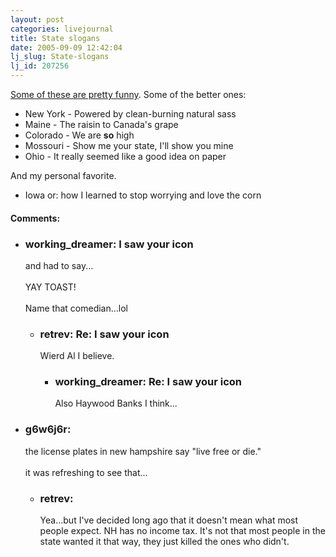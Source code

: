 ```yaml
---
layout: post
categories: livejournal
title: State slogans
date: 2005-09-09 12:42:04
lj_slug: State-slogans
lj_id: 207256
---
```

[Some of these are pretty funny](http://www.dieselsweeties.com/archive.php?s=1310). Some of the better ones:



  * New York - Powered by clean-burning natural sass
  * Maine - The raisin to Canada's grape
  * Colorado - We are **so** high
  * Mossouri - Show me your state, I'll show you mine
  * Ohio - It really seemed like a good idea on paper



And my personal favorite.



  * Iowa or: how I learned to stop worrying and love the corn


<div id="comments"><h4>Comments:</h4><div class="lj-comments"><ul>
<li class=subject><h3>working_dreamer: I saw your icon</h3>
<a id="comment-484"></a>
<p>and had to say...<br>
<br>
YAY TOAST!<br>
<br>
Name that comedian...lol</p>
<ul>
<li class=subject><h3>retrev: Re: I saw your icon</h3>
<a id="comment-487"></a>
<p>Wierd Al I believe.</p>
<ul>
<li class=subject><h3>working_dreamer: Re: I saw your icon</h3>
<a id="comment-488"></a>
<p>Also Haywood Banks I think...</p>
</li>
</ul>
</li>
</ul>
</li>
<li><h3>g6w6j6r: </h3>
<a id="comment-485"></a>
<p>the license plates in new hampshire say "live free or die."<br>
<br>
it was refreshing to see that...</p>
<ul>
<li><h3>retrev: </h3>
<a id="comment-486"></a>
<p>Yea...but I've decided long ago that it doesn't mean what most people expect. NH has no income tax. It's not that most people in the state wanted it that way, they just killed the ones who didn't.</p>
</li>
</ul>
</li>
</ul></div></div>
